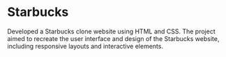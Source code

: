 # Starbucks
Developed a Starbucks clone website using HTML and CSS. The project aimed to recreate the user interface and design of the Starbucks website, including responsive layouts and interactive elements.

